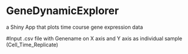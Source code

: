 # GeneDynamicExplorer
a Shiny App that plots time course gene expression data

#Input
.csv file with Genename on X axis and Y axis as individual sample (Cell_Time_Replicate)
